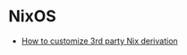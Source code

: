 # NixOS
* [How to customize 3rd party Nix derivation](./how_to_customize_3rd_party_nix_derivation.md)
